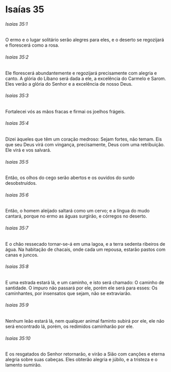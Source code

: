 # Isaías 35

###### Isaías 35:1

O ermo e o lugar solitário serão alegres para eles, e o deserto se regozijará e florescerá como a rosa.

###### Isaías 35:2

Ele florescerá abundantemente e regozijará precisamente com alegria e canto. A glória do Líbano será dada a ele, a excelência do Carmelo e Sarom. Eles verão a glória do Senhor e a excelência de nosso Deus.

###### Isaías 35:3

Fortalecei vós as mãos fracas e firmai os joelhos frágeis.

###### Isaías 35:4

Dizei àqueles que têm um coração medroso: Sejam fortes, não temam. Eis que seu Deus virá com vingança, precisamente, Deus com uma retribuição. Ele virá e vos salvará.

###### Isaías 35:5

Então, os olhos do cego serão abertos e os ouvidos do surdo desobstruídos.

###### Isaías 35:6

Então, o homem aleijado saltará como um cervo; e a língua do mudo cantará, porque no ermo as águas surgirão, e córregos no deserto.

###### Isaías 35:7

E o chão ressecado tornar-se-á em uma lagoa, e a terra sedenta ribeiros de água. Na habitação de chacais, onde cada um repousa, estarão pastos com canas e juncos.

###### Isaías 35:8

E uma estrada estará lá, e um caminho, e isto será chamado: O caminho de santidade. O impuro não passará por ele, porém ele será para esses: Os caminhantes, por insensatos que sejam, não se extraviarão.

###### Isaías 35:9

Nenhum leão estará lá, nem qualquer animal faminto subirá por ele, ele não será encontrado lá, porém, os redimidos caminharão por ele.

###### Isaías 35:10

E os resgatados do Senhor retornarão, e virão a Sião com canções e eterna alegria sobre suas cabeças. Eles obterão alegria e júbilo, e a tristeza e o lamento sumirão.

